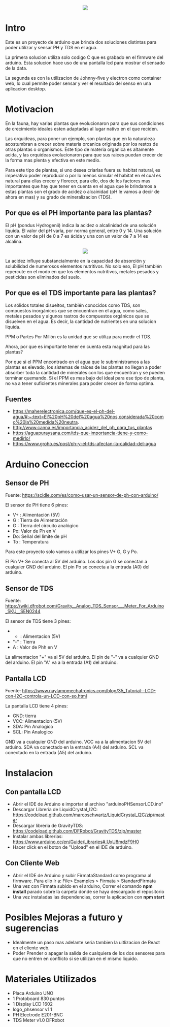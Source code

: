 <p align="center">
  <img src="Arduino" />
</p>


# Intro

Este es un proyecto de arduino que brinda dos soluciones distintas para poder utilizar y sensar PH y TDS en el agua.

La primera solucion utiliza solo codigo C que es grabado en el firmware del arduino. Esta solucion hace uso de una pantalla lcd para mostrar el sensado de la data.

La segunda es con  la utilizacion de Johnny-five y electron como container web, lo cual permite poder sensar y ver el resultado del senso en una aplicacion desktop.


# Motivacion

En la fauna, hay varias plantas que evolucionaron para que sus condiciones de crecimiento ideales esten adaptadas al lugar nativo en el que reciden.

Las orquideas, para poner un ejemplo, son plantas que en la naturaleza acostumbran a crecer sobre materia orcanica originada por los restos de otras plantas o organismos. Este tipo de materia organica es altamente acida, y las orquideas evolucionaron para que sus raices puedan crecer de la forma mas plenta y efectiva en este medio.

Para este tipo de plantas, si uno desea criarlas fuera  su habitat natural, es imperativo poder reproducir o por lo menos simular el habitat en el cual es natural para ellas crecer y florecer, para ello, dos de los factores mas importantes que hay que tener en cuenta en el agua que le brindamos a estas plantas son el grado de acidez o alcainidad (pH le vamos a decir de ahora en mas)  y su grado de mineralizacion  (TDS).


## Por que es el PH importante para las plantas?

El pH (pondus Hydrogenii) indica la acidez o alcalinidad de una solución liquida. El valor del pH varía, por norma general, entre 0 y 14. Una solución con un valor de pH de 0 a 7 es ácida y una con un valor de 7 a 14 es alcalina. 

<p align="center">
  <img src="escalaPh" />
</p>

La acidez influye substancialmente en la capacidad de absorción y solubilidad de numerosos elementos nutritivos. No solo eso,  El pH también repercute en el modo en que los elementos nutritivos, metales pesados y pesticidas son eliminados del suelo.


## Por que es el TDS importante para las plantas?

Los sólidos totales disueltos, también conocidos como TDS, son compuestos inorgánicos que se encuentran en el agua, como sales, metales pesados ​​y algunos rastros de compuestos orgánicos que se disuelven en el agua. Es decir, la cantidad de nutrientes en una solucion liquida.

PPM o Partes Por Millón es la unidad que se utiliza para medir el TDS.

Ahora, por que es importante tener en cuenta esta magnitud para las plantas?

Por que si el PPM encontrado en el agua que le subministramos a las plantas es elevado, los sistemas de raíces de las plantas no llegan a poder absorber toda la cantidad de minerales con los que encuentran y se pueden terminar quemando.
Si el PPM es mas bajo del ideal para ese tipo de planta, no va a tener suficientes minerales para poder crecer de forma optima.



## Fuentes
- https://maherelectronica.com/que-es-el-ph-del-agua/#:~:text=El%20pH%20del%20agua%20nos,considerada%20como%20la%20medida%20neutra.
- http://www.canna.es/importancia_acidez_del_ph_para_tus_plantas
- https://aguapuraysana.com/tds-que-importancia-tiene-y-como-medirlo/
- https://www.groho.es/post/ph-y-el-tds-afectan-la-calidad-del-agua


# Arduino Coneccion

## Sensor de PH 

Fuente: https://scidle.com/es/como-usar-un-sensor-de-ph-con-arduino/

El sensor de PH tiene 6 pines:
- V+ : Alimentación (5V)
- G :  Tierra de Alimentación
- G :  Tierra del circuito analógico
- Po: Valor de Ph en V
- Do:  Señal del límite de pH
- To : Temperatura

Para este proyecto solo vamos a utilizar los pines V+ G, G y Po.

El Pin V+ Se conecta al 5V del arduino.
Los dos pin G se conectan a cualquier GND del arduino.
El pin Po se conecta a la entrada (A0) del arduino.

## Sensor de TDS

Fuente: https://wiki.dfrobot.com/Gravity__Analog_TDS_Sensor___Meter_For_Arduino_SKU__SEN0244

El sensor de TDS tiene 3 pines:
- + : Alimentacion (5V)
- "-" : Tierra
- A : Valor de Phh en V

La alimentacion "+" va al 5V del arduino.
El pin de "-" va a cualquier GND del arduino.
El pin "A" va a la entrada (A1)  del arduino.

## Pantalla LCD

Fuente: https://www.naylampmechatronics.com/blog/35_Tutorial--LCD-con-I2C-controla-un-LCD-con-so.html

La pantalla LCD tiene 4 pines:

- GND: tierra
- VCC: Alimentacion (5V)
- SDA: Pin Analogico
- SCL: Pin Analogico

GND va a cualquier GND del arduino.
VCC va a la alimentacion 5V del arduino.
SDA va conectado en la entrada (A4) del arduino.
SCL va conectado en la entrada (A5) del arduino.

# Instalacion

## Con pantalla LCD

- Abrir el IDE de Arduino e importar el archivo "arduinoPHSensorLCD.ino"
- Descargar Libreria de LiquidCrystal_I2C: https://codeload.github.com/marcoschwartz/LiquidCrystal_I2C/zip/master
- Descargar libreria de GravityTDS: https://codeload.github.com/DFRobot/GravityTDS/zip/master
- Instalar ambas librerias: https://www.arduino.cc/en/Guide/Libraries#.UxU8mdzF9H0
- Hacer click en el boton de "Upload" en el IDE de arduino.

## Con Cliente Web

- Abrir el IDE de Arduino y subir FirmataStandard como programa al firmware. Para ello Ir a: File> Examples > Firmata > StandardFirmata
- Una vez con Firmata subido en el arduino, Correr el comando **npm install** parado sobre la carpeta donde se haya descargado el repositorio
- Una vez instaladas las dependencias, correr la aplicacion con  **npm start** 


# Posibles Mejoras a futuro y sugerencias

- Idealmente un paso mas adelante seria tambien la uitlizacion de React en el cliente web.
- Poder Prender o apagar la salida de cualquiera de los dos sensores para que no entren en conflicto si se utilizan en el mismo liquido.


# Materiales Utilizados

- Placa Arduino UNO
- 1 Protoboard 830 puntos
- 1 Display LCD 1602
- logo_phsensor v1.1
- PH Electrode E201-BNC
- TDS Meter v1.0 DFRobot